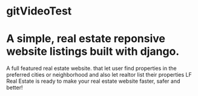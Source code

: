 # gitVideoTest
# A simple, real estate reponsive website listings built with django. 
A full featured real estate website. that let user find properties in the preferred cities or neighborhood and also let realtor list their properties 
LF Real Estate is ready to make your real estate website faster, safer and better!
